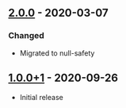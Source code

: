 ## [2.0.0] - 2020-03-07
### Changed
- Migrated to null-safety

## [1.0.0+1] - 2020-09-26
- Initial release

[Unreleased]: https://github.com/mhrst/measure_size/compare/afc599a39ecffe15a36235c212f37069f0ca1753...HEAD
[2.0.0]: https://github.com/mhrst/measure_size/compare/a14c9b679f6cd51a6042234ceeb05b5e470fce90...afc599a39ecffe15a36235c212f37069f0ca1753
[1.0.0+1]: https://github.com/mhrst/measure_size/
